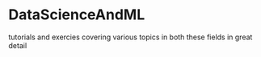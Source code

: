 # DataScienceAndML
tutorials and exercies covering various topics in both these fields in great detail
